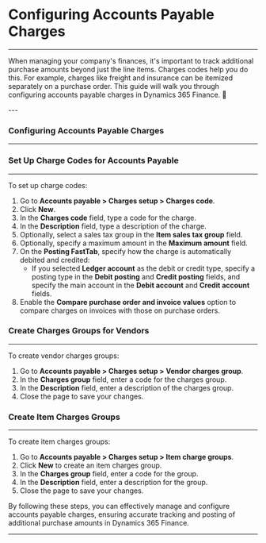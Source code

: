 # Configuring Accounts Payable Charges
---

<div class="customized-intro-container" id="introduction">
    <p>When managing your company's finances, it's important to track additional purchase amounts beyond just the line items. Charges codes help you do this. For example, charges like freight and insurance can be itemized separately on a purchase order. This guide will walk you through configuring accounts payable charges in Dynamics 365 Finance. 🤗 </p>
</div>
---

### Configuring Accounts Payable Charges
---
### Set Up Charge Codes for Accounts Payable
---
To set up charge codes:

1. Go to **Accounts payable > Charges setup > Charges code**.
2. Click **New**.
3. In the **Charges code** field, type a code for the charge.
4. In the **Description** field, type a description of the charge.
5. Optionally, select a sales tax group in the **Item sales tax group** field.
6. Optionally, specify a maximum amount in the **Maximum amount** field.
7. On the **Posting FastTab**, specify how the charge is automatically debited and credited:
   - If you selected **Ledger account** as the debit or credit type, specify a posting type in the **Debit posting** and **Credit posting** fields, and specify the main account in the **Debit account** and **Credit account** fields.
8. Enable the **Compare purchase order and invoice values** option to compare charges on invoices with those on purchase orders.

### Create Charges Groups for Vendors
---
To create vendor charges groups:

1. Go to **Accounts payable > Charges setup > Vendor charges group**.
2. In the **Charges group** field, enter a code for the charges group.
3. In the **Description** field, enter a description of the charges group.
4. Close the page to save your changes.

### Create Item Charges Groups
---
To create item charges groups:

1. Go to **Accounts payable > Charges setup > Item charge groups**.
2. Click **New** to create an item charges group.
3. In the **Charges group** field, enter a code for the group.
4. In the **Description** field, enter a description for the group.
5. Close the page to save your changes.

By following these steps, you can effectively manage and configure accounts payable charges, ensuring accurate tracking and posting of additional purchase amounts in Dynamics 365 Finance.

---
